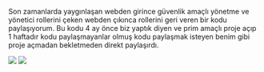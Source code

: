 Son zamanlarda yaygınlaşan webden girince güvenlik amaçlı yönetme ve yönetici rollerini çeken webden çıkınca rollerini geri veren bir kodu paylaşıyorum. Bu kodu 4 ay önce biz yaptık diyen ve prim amaçlı proje açıp 1 haftadır kodu paylaşmayanlar olmuş kodu paylaşmak isteyen benim gibi proje açmadan bekletmeden direkt paylaşırdı.

<img src="https://eresbos.please-end.me/5ij8vXrRU.png">
<img src="https://eresbos.please-end.me/5ijydA42N.png">
